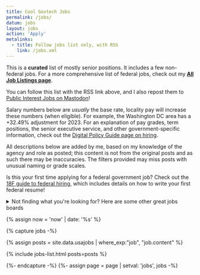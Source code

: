 ```yaml
---
title: Cool Govtech Jobs
permalink: /jobs/
datum: jobs
layout: jobs
action: 'Apply'
metalinks:
  - title: Follow jobs list only, with RSS
    link: /jobs.xml
---
```

This is a **curated** list of mostly senior positions. It includes a few non-federal jobs. For a more comprehensive list of federal jobs, check out my **[All Job Listings page](/jobs/usajobs/)**.

You can follow this list with the RSS link above, and I also repost them to <a href="https://mastodon.publicinterest.town/@jobs">Public Interest Jobs on Mastodon</a>!

Salary numbers below are *usually* the base rate, locality pay will increase these numbers (when eligible). For example, the Washington DC area has a +32.49% adjustment for 2023. For an explanation of pay grades, term positions, the senior executive service, and other government-specific information, check out the [Digital Policy Guide page on hiring](https://digitalpolicy.us/policies/hiring/).

All descriptions below are added by me, based on my knowledge of the agency and role as posted; this content is not from the original posts and as such there may be inaccuracies. The filters provided may miss posts with unusual naming or grade scales.

Is this your first time applying for a federal government job? Check out the [18F guide to federal hiring](https://join.tts.gsa.gov/hiring-process/), which includes details on how to write your first federal resume!

<details>

<summary>Not finding what you're looking for? Here are some other great jobs boards</summary>
<div>

<ul class="column">
  <li class="heading"><strong>Public Interest Tech</strong></li>
  <li><a href="https://www.usajobs.gov/">USAJobs</a></li>
  <li><a href="https://jobs.blacksincivictech.org/">Blacks in Civic Tech</a></li>
  <li><a href="https://twitter.com/opengovjobs">Demand Progress - Open Gov Jobs</a></li>
  <li><a href="https://civictechjobs.codeforamerica.org/">Code for America</a></li>
  <li><a href="https://airtable.com/shr94eNIRwETYYH4V/tbllb0ep4vRowx2Uj/viwJGUwYMfzsf5qGr">Beeck Center Digital Service Network</a></li>
  <li><a href="https://impactopportunity.org/jobs/">Impact Opportunity</a></li>
  <li><a href="https://jobs.thebridgework.com/">The Bridge</a></li>
  <li><a href="https://www.ilpfoundry.us/jobs/">Internet Law and Policy Foundry</a></li>
  <li><a href="https://www.progressivedatajobs.org/job-postings/">Progressive Data Jobs</a></li>
  <li><a href="https://elgljobs.com/">Engaging Local Government Leaders</a></li>
  <li><a href="https://gogovernment.org/fellowship/ipa-talent-exchange-program/#candidate">Partnership for Public Service</a></li>
  <li><a href="https://www.justicetech.download/">Justice Tech Download</a></li>
</ul>

<ul class="column">
  <li class="heading"><strong>General Technology &amp; Adjacent</strong></li>
  <li><a href="https://alltechishuman.org/responsible-tech-job-board">Responsible Tech Job Board</a></li>
  <li><a href="https://members.hiretechladies.com/jobs">Tech Ladies Job Board</a></li>
  <li><a href="https://techjobsforgood.com/">Tech Jobs for Good</a></li>
  <li><a href="https://technical.ly/jobs/">Technical.ly</a></li>
  <li><a href="https://jobs.all-hands.us/jobs">All Hands</a></li>
  <li><a href="https://important-jobs.pallet.com/jobs">Pallet Important Jobs</a></li>
  <li><a href="https://edsjobslist.com/">Ed’s Clean Energy Jobs List</a></li>
  <li><a href="https://www.bwork.com/candidate/job_search/quick/results?sort_field=post_date&amp;sort_dir=desc">B Work</a></li>
  <li><a href="https://www.digitalrights.community/job-board">Digital Rights</a></li>
  <li><a href="https://docs.google.com/spreadsheets/d/1dFVoF6f9VU5pjaGhyyvQaBN0n6ae-iLCtlvsO1N2jhA/edit#gid=0">Ethical Tech Jobs Boards Megalist</a></li>
  <li><a href="https://docs.google.com/spreadsheets/d/1VpYIEC7MhA_6VVORk5S9CDuccx_tEvFVefeDTilenXQ/edit#gid=0">Fellowships Megalist</a></li>
</ul>


</div>
</details>

{% assign now = 'now' | date: '%s' %}

{% capture jobs -%}

{% assign posts = site.data.usajobs | where_exp:"job", "job.content" %}

{% include jobs-list.html posts=posts %}

{%- endcapture -%}
{%- assign page = page | setval: 'jobs', jobs -%}